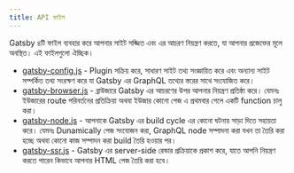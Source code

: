 ```yaml
---
title: API ফাইল
---
```


Gatsby ৪টি ফাইল ব্যবহার করে আপনার সাইট সজ্জিত এবং এর আচরণ নিয়ন্ত্রণ করতে, যা আপনার প্রজেক্তের মূলে অবস্থিত। এই ফাইলগুলো ঐচ্ছিক।

- [gatsby-config.js](/docs/api-files-gatsby-config) - Plugin সক্রিয় করে, সাধারণ সাইট তথ্য সংজ্ঞায়িত করে এবং অন্যান্য সাইট সম্পর্কিত তথ্য সংরক্ষণ করে যা Gatsby এর GraphQL তথ্যের স্তরের সাথে সংযোজিত করে।
- [gatsby-browser.js](/docs/api-files-gatsby-browser) - ব্রাউজারে Gatsby এর আচরণের উপর আপনার নিয়ন্ত্রণ প্রতিষ্ঠা করে। যেমনঃ ইউজারের route পরিবর্তনের প্রতিক্রিয়া অথবা ইউজার কোনো পেজ এ প্রথমবার গেলে একটি function চালু করা।
- [gatsby-node.js](/docs/api-files-gatsby-node) - আপনাকে Gatsby এর build cycle এর কোনো ঘটনায় সাড়া দিতে সহায়তা করে। যেমনঃ Dunamically পেজ সংযোজন করা, GraphQL node সম্পাদনা করা যখন তা তৈরি করা হচ্ছে অথবা কোনো কাজ সম্পাদন করা build তৈরি হওয়ার পর।
- [gatsby-ssr.js](/docs/api-files-gatsby-ssr) - Gatsby এর server-side রেন্ডার প্রক্রিয়াকে প্রকাশ করে, যাতে আপনি নিয়ন্ত্রণ করতে পারেন কিভাবে আপনার HTML পেজ তৈরি করা হবে।
